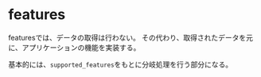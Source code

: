 # features

featuresでは、データの取得は行わない。
その代わり、取得されたデータを元に、アプリケーションの機能を実装する。

基本的には、`supported_features`をもとに分岐処理を行う部分になる。
